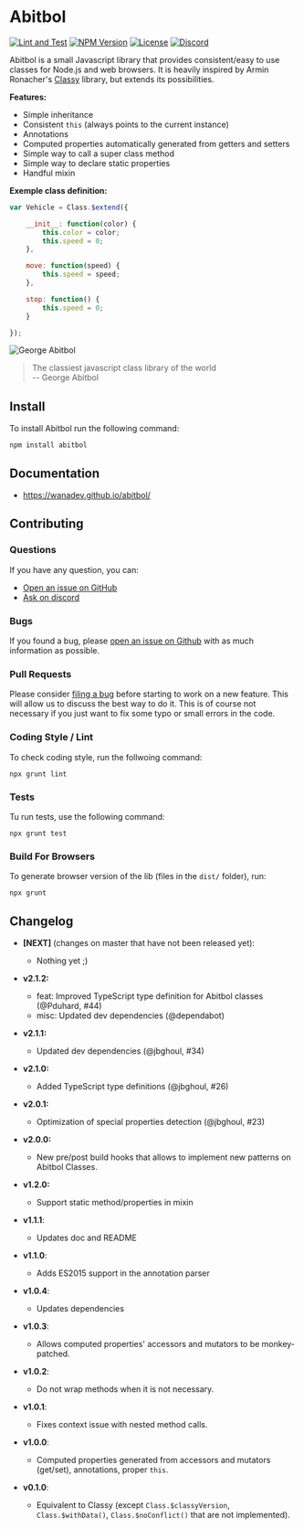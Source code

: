 # Abitbol

[![Lint and Test](https://github.com/wanadev/abitbol/actions/workflows/node-ci.yml/badge.svg)](https://github.com/wanadev/abitbol/actions/workflows/node-ci.yml)
[![NPM Version](http://img.shields.io/npm/v/abitbol.svg?style=flat)](https://www.npmjs.com/package/abitbol)
[![License](http://img.shields.io/npm/l/abitbol.svg?style=flat)](https://github.com/wanadev/abitbol/blob/master/LICENSE)
[![Discord](https://img.shields.io/badge/chat-Discord-8c9eff?logo=discord&logoColor=ffffff)](https://discord.gg/BmUkEdMuFp)


Abitbol is a small Javascript library that provides consistent/easy to use
classes for Node.js and web browsers. It is heavily inspired by  Armin
Ronacher's [Classy][] library, but extends its possibilities.

**Features:**

* Simple inheritance
* Consistent `this` (always points to the current instance)
* Annotations
* Computed properties automatically generated from getters and setters
* Simple way to call a super class method
* Simple way to declare static properties
* Handful mixin

**Exemple class definition:**

```javascript
var Vehicle = Class.$extend({

    __init__: function(color) {
        this.color = color;
        this.speed = 0;
    },

    move: function(speed) {
        this.speed = speed;
    },

    stop: function() {
        this.speed = 0;
    }

});
```

![George Abitbol](./doc/images/george-abitbol.jpg)

> The classiest javascript class library of the world<br />
> -- George Abitbol


## Install

To install Abitbol run the following command:

    npm install abitbol


## Documentation

* https://wanadev.github.io/abitbol/


## Contributing

### Questions

If you have any question, you can:

* [Open an issue on GitHub][gh-issue]
* [Ask on discord][discord]

### Bugs

If you found a bug, please [open an issue on Github][gh-issue] with as much information as possible.

### Pull Requests

Please consider [filing a bug][gh-issue] before starting to work on a new feature. This will allow us to discuss the best way to do it. This is of course not necessary if you just want to fix some typo or small errors in the code.

### Coding Style / Lint

To check coding style, run the follwoing command:

    npx grunt lint

### Tests

Tu run tests, use the following command:

    npx grunt test

### Build For Browsers

To generate browser version of the lib (files in the `dist/` folder), run:

    npx grunt


[gh-issue]: https://github.com/wanadev/abitbol/issues
[discord]: https://discord.gg/BmUkEdMuFp


## Changelog

* **[NEXT]** (changes on master that have not been released yet):

    * Nothing yet ;)

* **v2.1.2:**

    * feat: Improved TypeScript type definition for Abitbol classes (@Pduhard, #44)
    * misc: Updated dev dependencies (@dependabot)

* **v2.1.1:**

    * Updated dev dependencies (@jbghoul, #34)

* **v2.1.0:**

    * Added TypeScript type definitions (@jbghoul, #26)

* **v2.0.1:**

    * Optimization of special properties detection (@jbghoul, #23)

* **v2.0.0:**

    * New pre/post build hooks that allows to implement new patterns on Abitbol Classes.

* **v1.2.0:**

    * Support static method/properties in mixin

* **v1.1.1**:

    * Updates doc and README

* **v1.1.0**:

    * Adds ES2015 support in the annotation parser

* **v1.0.4**:

    * Updates dependencies

* **v1.0.3**:

    * Allows computed properties' accessors and mutators to be monkey-patched.

* **v1.0.2**:

    * Do not wrap methods when it is not necessary.

* **v1.0.1**:

    * Fixes context issue with nested method calls.

* **v1.0.0**:

    * Computed properties generated from accessors and mutators (get/set), annotations, proper `this`.

* **v0.1.0**:

    * Equivalent to Classy (except `Class.$classyVersion`, `Class.$withData()`, `Class.$noConflict()` that are not implemented).


[Classy]: https://github.com/mitsuhiko/classy
[dl-zip]: https://github.com/wanadev/abitbol/archive/master.zip
